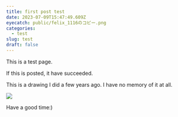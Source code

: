 ```yaml
---
title: first post test
date: 2023-07-09T15:47:49.609Z
eyecatch: public/felix_1116のコピー.png
categories:
  - test
slug: test
draft: false
---
```

This is a test page.

If this is posted, it have succeeded.



This is a drawing I did a few years ago. I have no memory of it at all.

![](public/felix_1116のコピー.png)

Have a good time:)